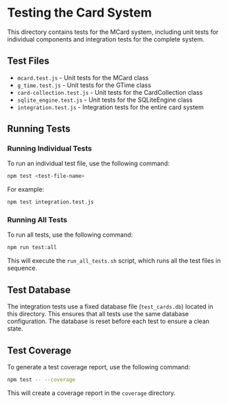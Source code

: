 # Testing the Card System

This directory contains tests for the MCard system, including unit tests for individual components and integration tests for the complete system.

## Test Files

- `mcard.test.js` - Unit tests for the MCard class
- `g_time.test.js` - Unit tests for the GTime class
- `card-collection.test.js` - Unit tests for the CardCollection class
- `sqlite_engine.test.js` - Unit tests for the SQLiteEngine class
- `integration.test.js` - Integration tests for the entire card system

## Running Tests

### Running Individual Tests

To run an individual test file, use the following command:

```bash
npm test <test-file-name>
```

For example:

```bash
npm test integration.test.js
```

### Running All Tests

To run all tests, use the following command:

```bash
npm run test:all
```

This will execute the `run_all_tests.sh` script, which runs all the test files in sequence.

## Test Database

The integration tests use a fixed database file (`test_cards.db`) located in this directory. This ensures that all tests use the same database configuration. The database is reset before each test to ensure a clean state.

## Test Coverage

To generate a test coverage report, use the following command:

```bash
npm test -- --coverage
```

This will create a coverage report in the `coverage` directory.
